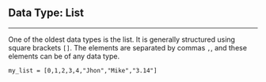 ## Data Type: List

---
One of the oldest data types is the list. It is generally structured 
using square brackets `[]`. The elements are separated by commas `,`, 
and these elements can be of any data type.
```
my_list = [0,1,2,3,4,"Jhon","Mike","3.14"]
```